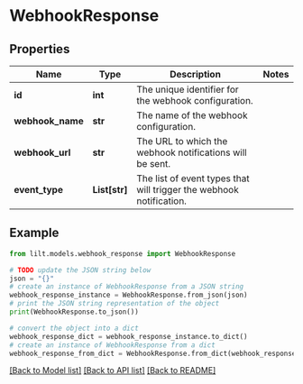 # WebhookResponse


## Properties

Name | Type | Description | Notes
------------ | ------------- | ------------- | -------------
**id** | **int** | The unique identifier for the webhook configuration. | 
**webhook_name** | **str** | The name of the webhook configuration. | 
**webhook_url** | **str** | The URL to which the webhook notifications will be sent. | 
**event_type** | **List[str]** | The list of event types that will trigger the webhook notification. | 

## Example

```python
from lilt.models.webhook_response import WebhookResponse

# TODO update the JSON string below
json = "{}"
# create an instance of WebhookResponse from a JSON string
webhook_response_instance = WebhookResponse.from_json(json)
# print the JSON string representation of the object
print(WebhookResponse.to_json())

# convert the object into a dict
webhook_response_dict = webhook_response_instance.to_dict()
# create an instance of WebhookResponse from a dict
webhook_response_from_dict = WebhookResponse.from_dict(webhook_response_dict)
```
[[Back to Model list]](../README.md#documentation-for-models) [[Back to API list]](../README.md#documentation-for-api-endpoints) [[Back to README]](../README.md)


